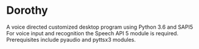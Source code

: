 # Dorothy
A voice directed customized desktop program using Python 3.6 and SAPI5
For voice input and recognition the Speech API 5 module is required.
Prerequisites include pyaudio and pyttsx3 modules.
